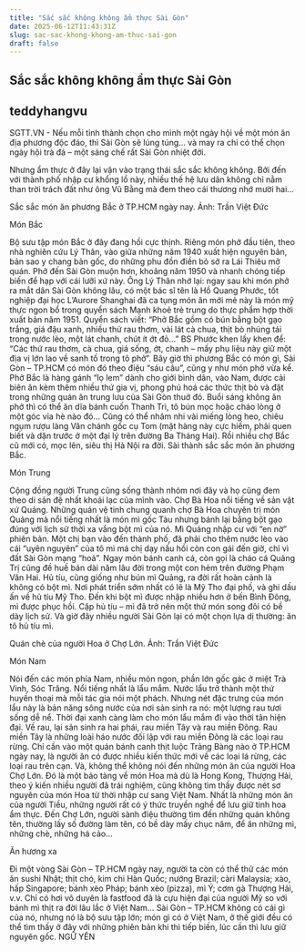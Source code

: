 ```yaml
---
title: "Sắc sắc không không ẩm thực Sài Gòn"
date: 2025-06-12T11:43:31Z
slug: sac-sac-khong-khong-am-thuc-sai-gon
draft: false
---
```


## Sắc sắc không không ẩm thực Sài Gòn

## teddyhangvu

SGTT.VN - Nếu mỗi tỉnh thành chọn cho mình một ngày hội về một món ăn địa phương độc đáo, thì Sài Gòn sẽ lúng túng… và may ra chỉ có thể chọn ngày hội trà đá – một sáng chế rất Sài Gòn nhiệt đới.

Nhưng ẩm thực ở đây lại vận vào trạng thái sắc sắc không không. Bởi đến với thành phố nhập cư khổng lồ này, nhiều thế hệ lưu dân không chỉ nằm than trời trách đất như ông Vũ Bằng mà đem theo cái thương nhớ mười hai...

 

 
Sắc sắc món ăn phương Bắc ở TP.HCM ngày nay. Ảnh: Trần Việt Đức
 
Món Bắc

Bộ sưu tập món Bắc ở đây đang hồi cực thịnh. Riêng món phở đầu tiên, theo nhà nghiên cứu Lý Thân, vào giữa những năm 1940 xuất hiện nguyên bản, bản sao y chang bản gốc, do những phu đồn điền bỏ sở ra Lái Thiêu mở quán. Phở đến Sài Gòn muộn hơn, khoảng năm 1950 và nhanh chóng tiếp biến để hạp với cái lưỡi xứ này.
Ông Lý Thân nhớ lại: ngay sau khi món phở ra mắt dân Sài Gòn không lâu, có một bác sĩ tên là Hồ Quang Phước, tốt nghiệp đại học L’Aurore Shanghai đã ca tụng món ăn mới mẻ này là món mỹ thực ngon bổ trong quyển sách Mạnh khoẻ trẻ trung do thực phẩm hợp thời xuất bản năm 1951. Quyển sách viết: “Phở Bắc gồm có bún bằng bột gạo trắng, giá đậu xanh, nhiều thứ rau thơm, vài lát cà chua, thịt bò nhúng tái trong nước lèo, một lát chanh, chút ít ớt đỏ…” BS Phước khen lấy khen để: “Các thứ rau thơm, cà chua, giá sống, ớt, chanh – mấy phụ liệu này giữ một địa vị lớn lao về sanh tố trong tô phở”.
Bây giờ thì phương Bắc có món gì, Sài Gòn – TP.HCM có món đó theo điệu “sáu câu”, cũng y như món phở vừa kể. Phở Bắc là hàng gánh “lọ lem” dành cho giới bình dân, vào Nam, được cải biên ăn kèm thêm nhiều thứ gia vị, phong phú hoá các thức thịt bò và đặt trong những quán ăn trung lưu của Sài Gòn thuở đó. Buổi sáng không ăn phở thì có thể ăn dĩa bánh cuốn Thanh Trì, tô bún mọc hoặc cháo lòng ở một góc vỉa hè nào đó… Cũng có thể nhâm nhi vài miếng lòng heo, chiêu ngụm rượu làng Vân chánh gốc cụ Tom (mặt hàng này cực hiếm, phải quen biết và dặn trước ở một đại lý trên đường Ba Tháng Hai).
Rồi nhiều chợ Bắc cũ mới có, mọc lên, siêu thị Hà Nội ra đời. Sài thành sắc sắc món ăn phương Bắc.

Món Trung

Cộng đồng người Trung cũng sống thành nhóm nơi đây và họ cũng đem theo di sản đệ nhất khoái lạc của mình vào. Chợ Bà Hoa nổi tiếng về sản vật xứ Quảng. Những quán vệ tinh chung quanh chợ Bà Hoa chuyên trị món Quảng mà nổi tiếng nhất là món mì gốc Tàu nhưng bánh lại bằng bột gạo đúng với lịch sử thời xa vắng bột mì của nó. 
Mì Quảng nhập cư với “en nờ” phiên bản. Một chị bạn vào đến thành phố, đã phải cho thêm nước lèo vào cái “uyên nguyên” của tô mì má chị dạy nấu hồi còn con gái đến giờ, chỉ vì đất Sài Gòn mạng “hoả”.
Ngay món bánh canh cá, còn gọi là cháo cá Quảng Trị cũng đề huề bán dài năm lâu đời trong một con hẻm trên đường Phạm Văn Hai.
Hủ tíu, cũng giống như bún mì Quảng, ra đời rất hoàn cảnh là không có bột mì. Nơi phát triển sớm nhất có lẽ là Mỹ Tho đại phố, và ghi dấu ấn về hủ tíu Mỹ Tho. Đến khi bột mì được nhập nhiều hơn ở bến Bình Đông, mì được phục hồi. Cặp hủ tíu – mì đã trở nên một thứ món song đôi có bề dày lịch sử. Và giờ đây nhiều người Sài Gòn lại có một chọn lựa dị thường: ăn tô hủ tíu mì.

 

 
Quán chè của người Hoa ở Chợ Lớn. Ảnh: Trần Việt Đức
 
Món Nam

Nói đến các món phía Nam, nhiều món ngon, phần lớn gốc gác ở miệt Trà Vinh, Sóc Trăng. Nổi tiếng nhất là lẩu mắm. Nước lẩu trở thành một thứ huyền thoại mà mỗi tác gia nói một phách. Nhưng nét đặc trưng của món lẩu này là bản năng sông nước của nơi sản sinh ra nó: một lượng rau tươi sống dễ nể. Thời đại xanh càng làm cho món lẩu mắm đi vào thời tân hiện đại.
Về rau, lại sản sinh ra hai phái, rau miền Tây và rau miền Đông. Rau miền Tây là những loài háo nước đối lập với rau miền Đông là các loại rau rừng. Chỉ cần vào một quán bánh canh thịt luộc Trảng Bàng nào ở TP.HCM ngày nay, là người ăn có được nhiều kiến thức mới về các loại lá rừng, các loại rau trên cạn.
Và, không thể không nói đến những món ăn của người Hoa Chợ Lớn. Đó là một bảo tàng về món Hoa mà dù là Hong Kong, Thượng Hải, theo ý kiến nhiều người đã trải nghiệm, cũng không tìm thấy được nét sơ nguyên của món Hoa từ thời nhập cư sang Việt Nam. Nhất là những món ăn của người Tiều, những người rất có ý thức truyền nghề để lưu giữ tinh hoa ẩm thực. Đến Chợ Lớn, người sành điệu thường tìm đến những quán không tên, thường lấy số đường làm tên, có bề dày mấy chục năm, để ăn những mì, những chè, những há cảo…

Ăn hương xa

Đi một vòng Sài Gòn – TP.HCM ngày nay, người ta còn có thể thử các món ăn sushi Nhật; thịt chó, kim chi Hàn Quốc; nướng Brazil; càri Malaysia; xào, hấp Singapore; bánh xèo Pháp; bánh xèo (pizza), mì Ý; cơm gà Thượng Hải, v.v. Chỉ có hơi vô duyên là fastfood đã là cựu hiện đại của người Mỹ so với bánh mì thịt ra đời lâu lắc ở Việt Nam…
Sài Gòn – TP.HCM không có cái gì của nó, nhưng nó là bộ sưu tập lớn; món gì có ở Việt Nam, ở thế giới đều có thể tìm thấy ở đây với những phiên bản khi thì tiếp biến, lúc cần thì lưu giữ nguyên gốc.
NGỮ YÊN